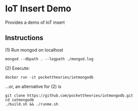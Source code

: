 # IoT Insert Demo

Provides a demo of IoT insert

## Instructions

(1) Run mongod on localhost
```
mongod --dbpath . --logpath ./mongod.log
```

(2) Execute: 
```
docker run -it pockettheories/iotmongodb
```
...or, an alternative for (2) is 
```
git clone https://github.com/pockettheories/iotmongodb.git
cd iotmongodb
./build.sh && ./runme.sh
```
